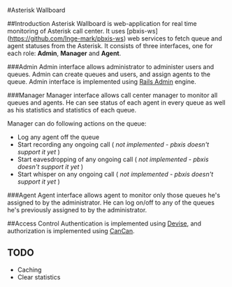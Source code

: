 #Asterisk Wallboard

##Introduction
Asterisk Wallboard is web-application for real time monitoring of Asterisk call center.  It uses [pbxis-ws]
(https://github.com/Inge-mark/pbxis-ws) web services to fetch queue and agent statuses from the Asterisk. 
It consists of three interfaces, one for each role: **Admin**, **Manager** and **Agent**.  

###Admin
Admin interface allows administrator to administer users and queues. Admin can create queues and users, and assign
agents to the queue. Admin interface is implemented using [Rails Admin](https://github.com/sferik/rails_admin) engine.

###Manager
Manager interface allows call center manager to monitor all queues and agents. He can see status of each agent in every
queue as well as his statistics and statistics of each queue.

Manager can do following actions on the queue:
* Log any agent off the queue
* Start recording any ongoing call ( *not implemented - pbxis doesn't support it yet* )
* Start eavesdropping of any ongoing call ( *not implemented - pbxis doesn't support it yet* )
* Start whisper on any ongoing call ( *not implemented - pbxis doesn't support it yet* )

###Agent
Agent interface allows agent to monitor only those queues he's assigned to by the administrator. He can log on/off to
any of the queues he's previously assigned to by the administrator.

##Access Control
Authentication is implemented using [Devise](https://github.com/plataformatec/devise), and authorization is
implemented using [CanCan](https://github.com/ryanb/cancan).

## TODO
* Caching
* Clear statistics
